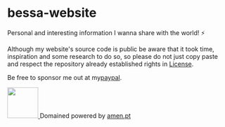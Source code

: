 # bessa-website
Personal and interesting information I wanna share with the world! ⚡

Although my website's source code is public be aware that it took time, inspiration and some research to do so, so please do not just copy paste and respect the repository already established rights in <a href="https://github.com/assebc/bessa-website/blob/main/LICENSE">License</a>.

Be free to sponsor me out at my<a href="https://paypal.me/bessa11">paypal</a>.

<a href="http://assebc.pt/">
  <img src="http://assebc.pt/favicon.png" width="70px" width="70px">
</a>
Domained powered by <a href="https://www.amen.pt/">amen.pt</a>

